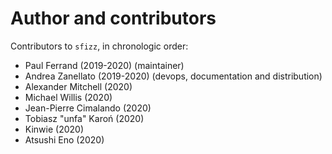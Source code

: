 # Author and contributors

Contributors to `sfizz`, in chronologic order:

- Paul Ferrand (2019-2020) (maintainer)
- Andrea Zanellato (2019-2020) (devops, documentation and distribution)
- Alexander Mitchell (2020)
- Michael Willis (2020)
- Jean-Pierre Cimalando (2020)
- Tobiasz "unfa" Karoń (2020)
- Kinwie (2020)
- Atsushi Eno (2020)
